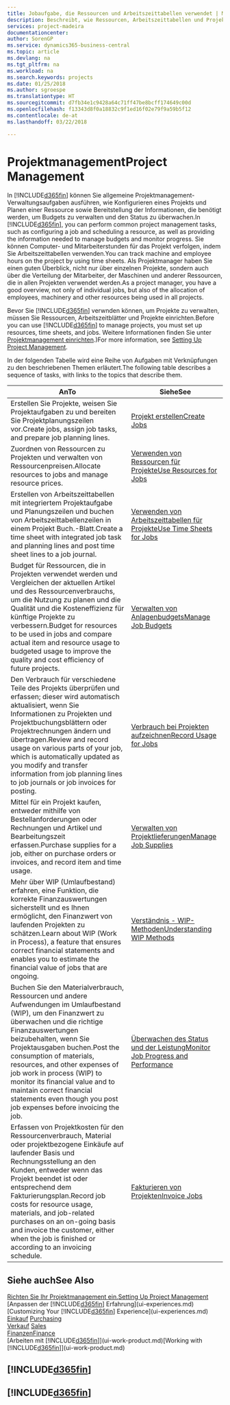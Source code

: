 ```yaml
---
title: Jobaufgabe, die Ressourcen und Arbeitszeittabellen verwendet | Microsoft Docs
description: Beschreibt, wie Ressourcen, Arbeitszeittabellen und Projekte genutzt werden, um Projekte zu verwalten.
services: project-madeira
documentationcenter: 
author: SorenGP
ms.service: dynamics365-business-central
ms.topic: article
ms.devlang: na
ms.tgt_pltfrm: na
ms.workload: na
ms.search.keywords: projects
ms.date: 01/25/2018
ms.author: sgroespe
ms.translationtype: HT
ms.sourcegitcommit: d7fb34e1c9428a64c71ff47be8bcff174649c00d
ms.openlocfilehash: f13343d8f0a18832c9f1ed16f02e79f9a59b5f12
ms.contentlocale: de-at
ms.lasthandoff: 03/22/2018

---
```

# <a name="project-management"></a><span data-ttu-id="52487-103">Projektmanagement</span><span class="sxs-lookup"><span data-stu-id="52487-103">Project Management</span></span>
<span data-ttu-id="52487-104">In [!INCLUDE[d365fin](includes/d365fin_md.md)] können Sie allgemeine Projektmanagement-Verwaltungsaufgaben ausführen, wie Konfigurieren eines Projekts und Planen einer Ressource sowie Bereitstellung der Informationen, die benötigt werden, um Budgets zu verwalten und den Status zu überwachen.</span><span class="sxs-lookup"><span data-stu-id="52487-104">In [!INCLUDE[d365fin](includes/d365fin_md.md)], you can perform common project management tasks, such as configuring a job and scheduling a resource, as well as providing the information needed to manage budgets and monitor progress.</span></span> <span data-ttu-id="52487-105">Sie können Computer- und Mitarbeiterstunden für das Projekt verfolgen, indem Sie Arbeitszeittabellen verwenden.</span><span class="sxs-lookup"><span data-stu-id="52487-105">You can track machine and employee hours on the project by using time sheets.</span></span> <span data-ttu-id="52487-106">Als Projektmanager haben Sie einen guten Überblick, nicht nur über einzelnen Projekte, sondern auch über die Verteilung der Mitarbeiter, der Maschinen und anderer Ressourcen, die in allen Projekten verwendet werden.</span><span class="sxs-lookup"><span data-stu-id="52487-106">As a project manager, you have a good overview, not only of individual jobs, but also of the allocation of employees, machinery and other resources being used in all projects.</span></span>

<span data-ttu-id="52487-107">Bevor Sie [!INCLUDE[d365fin](includes/d365fin_md.md)] verwnden können, um Projekte zu verwalten, müssen Sie Ressourcen, Arbeitszeitblätter und Projekte einrichten.</span><span class="sxs-lookup"><span data-stu-id="52487-107">Before you can use [!INCLUDE[d365fin](includes/d365fin_md.md)] to manage projects, you must set up resources, time sheets, and jobs.</span></span> <span data-ttu-id="52487-108">Weitere Informationen finden Sie unter [Projektmanagement einrichten](projects-setup-projects.md).)</span><span class="sxs-lookup"><span data-stu-id="52487-108">For more information, see [Setting Up Project Management](projects-setup-projects.md).</span></span>  

<span data-ttu-id="52487-109">In der folgenden Tabelle wird eine Reihe von Aufgaben mit Verknüpfungen zu den beschriebenen Themen erläutert.</span><span class="sxs-lookup"><span data-stu-id="52487-109">The following table describes a sequence of tasks, with links to the topics that describe them.</span></span>

| <span data-ttu-id="52487-110">An</span><span class="sxs-lookup"><span data-stu-id="52487-110">To</span></span> | <span data-ttu-id="52487-111">Siehe</span><span class="sxs-lookup"><span data-stu-id="52487-111">See</span></span> |
| --- | --- |
| <span data-ttu-id="52487-112">Erstellen Sie Projekte, weisen Sie Projektaufgaben zu und bereiten Sie Projektplanungszeilen vor.</span><span class="sxs-lookup"><span data-stu-id="52487-112">Create jobs, assign job tasks, and prepare job planning lines.</span></span> |[<span data-ttu-id="52487-113">Projekt erstellen</span><span class="sxs-lookup"><span data-stu-id="52487-113">Create Jobs</span></span>](projects-how-create-jobs.md) |
| <span data-ttu-id="52487-114">Zuordnen von Ressourcen zu Projekten und verwalten von Ressourcenpreisen.</span><span class="sxs-lookup"><span data-stu-id="52487-114">Allocate resources to jobs and manage resource prices.</span></span> |[<span data-ttu-id="52487-115">Verwenden von Ressourcen für Projekte</span><span class="sxs-lookup"><span data-stu-id="52487-115">Use Resources for Jobs</span></span>](projects-how-use-resources.md) |
| <span data-ttu-id="52487-116">Erstellen von Arbeitszeittabellen mit integriertem Projektaufgabe und Planungszeilen und buchen von Arbeitszeittabellenzeilen in einem Projekt Buch.-Blatt.</span><span class="sxs-lookup"><span data-stu-id="52487-116">Create a time sheet with integrated job task and planning lines and post time sheet lines to a job journal.</span></span> |[<span data-ttu-id="52487-117">Verwenden von Arbeitszeittabellen für Projekte</span><span class="sxs-lookup"><span data-stu-id="52487-117">Use Time Sheets for Jobs</span></span>](projects-how-use-time-sheets.md) |
| <span data-ttu-id="52487-118">Budget für Ressourcen, die in Projekten verwendet werden und Vergleichen der aktuellen Artikel und des Ressourcenverbrauchs, um die Nutzung zu planen und die Qualität und die Kosteneffizienz für künftige Projekte zu verbessern.</span><span class="sxs-lookup"><span data-stu-id="52487-118">Budget for resources to be used in jobs and compare actual item and resource usage to budgeted usage to improve the quality and cost efficiency of future projects.</span></span> |[<span data-ttu-id="52487-119">Verwalten von Anlagenbudgets</span><span class="sxs-lookup"><span data-stu-id="52487-119">Manage Job Budgets</span></span>](projects-how-manage-budgets.md) |
| <span data-ttu-id="52487-120">Den Verbrauch für verschiedene Teile des Projekts überprüfen und erfassen; dieser wird automatisch aktualisiert, wenn Sie Informationen zu Projekten und Projektbuchungsblättern oder Projektrechnungen ändern und übertragen.</span><span class="sxs-lookup"><span data-stu-id="52487-120">Review and record usage on various parts of your job, which is automatically updated as you modify and transfer information from job planning lines to job journals or job invoices for posting.</span></span> |[<span data-ttu-id="52487-121">Verbrauch bei Projekten aufzeichnen</span><span class="sxs-lookup"><span data-stu-id="52487-121">Record Usage for Jobs</span></span>](projects-how-record-job-usage.md) |
| <span data-ttu-id="52487-122">Mittel für ein Projekt kaufen, entweder mithilfe von Bestellanforderungen oder Rechnungen und Artikel und Bearbeitungszeit erfassen.</span><span class="sxs-lookup"><span data-stu-id="52487-122">Purchase supplies for a job, either on purchase orders or invoices, and record item and time usage.</span></span> |[<span data-ttu-id="52487-123">Verwalten von Projektlieferungen</span><span class="sxs-lookup"><span data-stu-id="52487-123">Manage Job Supplies</span></span>](projects-how-manage-project-supplies.md) |
| <span data-ttu-id="52487-124">Mehr über WIP (Umlaufbestand) erfahren, eine Funktion, die korrekte Finanzauswertungen sicherstellt und es Ihnen ermöglicht, den Finanzwert von laufenden Projekten zu schätzen.</span><span class="sxs-lookup"><span data-stu-id="52487-124">Learn about WIP (Work in Process), a feature that ensures correct financial statements and enables you to estimate the financial value of jobs that are ongoing.</span></span> |[<span data-ttu-id="52487-125">Verständnis - WIP-Methoden</span><span class="sxs-lookup"><span data-stu-id="52487-125">Understanding WIP Methods</span></span>](projects-understanding-wip.md) |
| <span data-ttu-id="52487-126">Buchen Sie den Materialverbrauch, Ressourcen und andere Aufwendungen im Umlaufbestand (WIP), um den Finanzwert zu überwachen und die richtige Finanzauswertungen beizubehalten, wenn Sie Projektausgaben buchen.</span><span class="sxs-lookup"><span data-stu-id="52487-126">Post the consumption of materials, resources, and other expenses of job work in process (WIP) to monitor its financial value and to maintain correct financial statements even though you post job expenses before invoicing the job.</span></span> |[<span data-ttu-id="52487-127">Überwachen des Status und der Leistung</span><span class="sxs-lookup"><span data-stu-id="52487-127">Monitor Job Progress and Performance</span></span>](projects-how-monitor-progress-performance.md) |
| <span data-ttu-id="52487-128">Erfassen von Projektkosten für den Ressourcenverbrauch, Material oder projektbezogene Einkäufe auf laufender Basis und Rechnungsstellung an den Kunden, entweder wenn das Projekt beendet ist oder entsprechend dem Fakturierungsplan.</span><span class="sxs-lookup"><span data-stu-id="52487-128">Record job costs for resource usage, materials, and job-related purchases on an on-going basis and invoice the customer, either when the job is finished or according to an invoicing schedule.</span></span> |[<span data-ttu-id="52487-129">Fakturieren von Projekten</span><span class="sxs-lookup"><span data-stu-id="52487-129">Invoice Jobs</span></span>](projects-how-invoice-jobs.md) |

## <a name="see-also"></a><span data-ttu-id="52487-130">Siehe auch</span><span class="sxs-lookup"><span data-stu-id="52487-130">See Also</span></span>
[<span data-ttu-id="52487-131">Richten Sie Ihr Projektmanagement ein.</span><span class="sxs-lookup"><span data-stu-id="52487-131">Setting Up Project Management</span></span>](projects-setup-projects.md)  
<span data-ttu-id="52487-132">[Anpassen der [!INCLUDE[d365fin](includes/d365fin_md.md)] Erfahrung](ui-experiences.md)    </span><span class="sxs-lookup"><span data-stu-id="52487-132">[Customizing Your [!INCLUDE[d365fin](includes/d365fin_md.md)] Experience](ui-experiences.md)    </span></span>  
<span data-ttu-id="52487-133">[Einkauf](purchasing-manage-purchasing.md)       </span><span class="sxs-lookup"><span data-stu-id="52487-133">[Purchasing](purchasing-manage-purchasing.md)       </span></span>  
<span data-ttu-id="52487-134">[Verkauf](sales-manage-sales.md)  </span><span class="sxs-lookup"><span data-stu-id="52487-134">[Sales](sales-manage-sales.md)  </span></span>  
[<span data-ttu-id="52487-135">Finanzen</span><span class="sxs-lookup"><span data-stu-id="52487-135">Finance</span></span>](finance.md)  
<span data-ttu-id="52487-136">[Arbeiten mit [!INCLUDE[d365fin](includes/d365fin_md.md)]](ui-work-product.md)</span><span class="sxs-lookup"><span data-stu-id="52487-136">[Working with [!INCLUDE[d365fin](includes/d365fin_md.md)]](ui-work-product.md)</span></span>  

## [!INCLUDE[d365fin](includes/free_trial_md.md)]  
## [!INCLUDE[d365fin](includes/training_link_md.md)]

